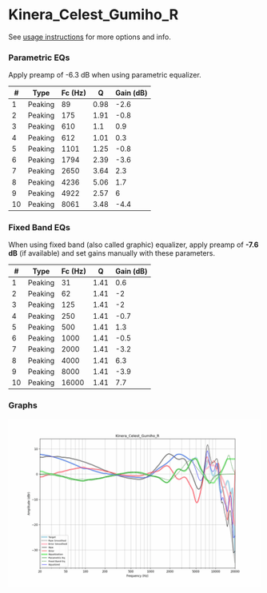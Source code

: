 # Kinera_Celest_Gumiho_R
See [usage instructions](https://github.com/jaakkopasanen/AutoEq#usage) for more options and info.

### Parametric EQs
Apply preamp of -6.3 dB when using parametric equalizer.

|   # | Type    |   Fc (Hz) |    Q |   Gain (dB) |
|-----|---------|-----------|------|-------------|
|   1 | Peaking |        89 | 0.98 |        -2.6 |
|   2 | Peaking |       175 | 1.91 |        -0.8 |
|   3 | Peaking |       610 | 1.1  |         0.9 |
|   4 | Peaking |       612 | 1.01 |         0.3 |
|   5 | Peaking |      1101 | 1.25 |        -0.8 |
|   6 | Peaking |      1794 | 2.39 |        -3.6 |
|   7 | Peaking |      2650 | 3.64 |         2.3 |
|   8 | Peaking |      4236 | 5.06 |         1.7 |
|   9 | Peaking |      4922 | 2.57 |         6   |
|  10 | Peaking |      8061 | 3.48 |        -4.4 |

### Fixed Band EQs
When using fixed band (also called graphic) equalizer, apply preamp of **-7.6 dB** (if available) and set gains manually with these parameters.

|   # | Type    |   Fc (Hz) |    Q |   Gain (dB) |
|-----|---------|-----------|------|-------------|
|   1 | Peaking |        31 | 1.41 |         0.6 |
|   2 | Peaking |        62 | 1.41 |        -2   |
|   3 | Peaking |       125 | 1.41 |        -2   |
|   4 | Peaking |       250 | 1.41 |        -0.7 |
|   5 | Peaking |       500 | 1.41 |         1.3 |
|   6 | Peaking |      1000 | 1.41 |        -0.5 |
|   7 | Peaking |      2000 | 1.41 |        -3.2 |
|   8 | Peaking |      4000 | 1.41 |         6.3 |
|   9 | Peaking |      8000 | 1.41 |        -3.9 |
|  10 | Peaking |     16000 | 1.41 |         7.7 |

### Graphs
![](./Kinera_Celest_Gumiho_R.png)

